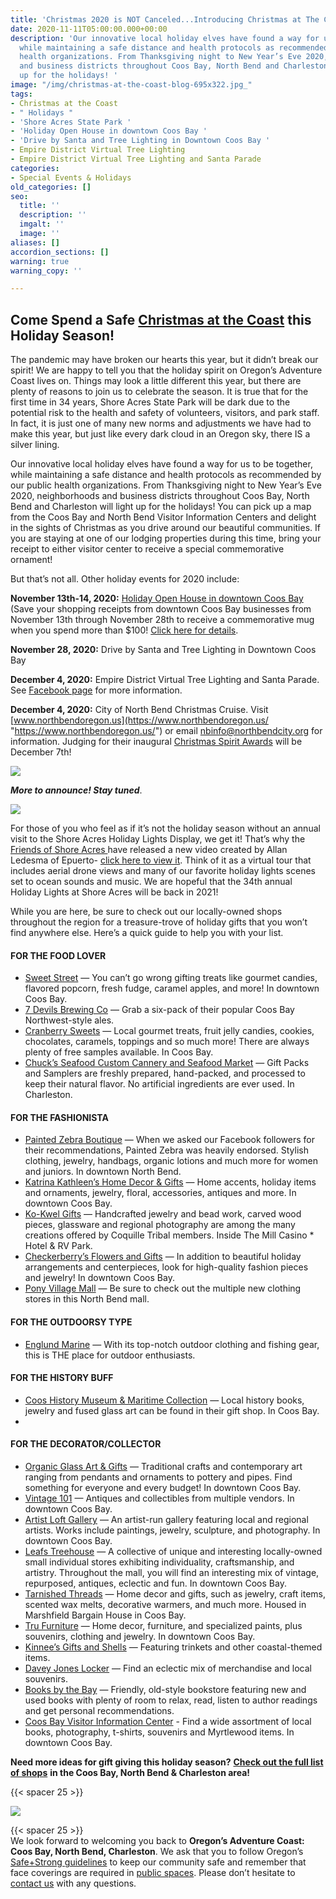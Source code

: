 ```yaml
---
title: 'Christmas 2020 is NOT Canceled...Introducing Christmas at The Coast! '
date: 2020-11-11T05:00:00.000+00:00
description: 'Our innovative local holiday elves have found a way for us to be together,
  while maintaining a safe distance and health protocols as recommended by our public
  health organizations. From Thanksgiving night to New Year’s Eve 2020, neighborhoods
  and business districts throughout Coos Bay, North Bend and Charleston will light
  up for the holidays! '
image: "/img/christmas-at-the-coast-blog-695x322.jpg_"
tags:
- Christmas at the Coast
- " Holidays "
- 'Shore Acres State Park '
- 'Holiday Open House in downtown Coos Bay '
- 'Drive by Santa and Tree Lighting in Downtown Coos Bay '
- Empire District Virtual Tree Lighting
- Empire District Virtual Tree Lighting and Santa Parade
categories:
- Special Events & Holidays
old_categories: []
seo:
  title: ''
  description: ''
  imgalt: ''
  image: ''
aliases: []
accordion_sections: []
warning: true
warning_copy: ''

---
```

## Come Spend a Safe [Christmas at the Coast](https://www.oregonsadventurecoast.com/event/christmas-at-the-coast/) this Holiday Season!

The pandemic may have broken our hearts this year, but it didn’t break our spirit! We are happy to tell you that the holiday spirit on Oregon’s Adventure Coast lives on. Things may look a little different this year, but there are plenty of reasons to join us to celebrate the season. It is true that for the first time in 34 years, Shore Acres State Park will be dark due to the potential risk to the health and safety of volunteers, visitors, and park staff. In fact, it is just one of many new norms and adjustments we have had to make this year, but just like every dark cloud in an Oregon sky, there IS a silver lining.

Our innovative local holiday elves have found a way for us to be together, while maintaining a safe distance and health protocols as recommended by our public health organizations. From Thanksgiving night to New Year’s Eve 2020, neighborhoods and business districts throughout Coos Bay, North Bend and Charleston will light up for the holidays! You can pick up a map from the Coos Bay and North Bend Visitor Information Centers and delight in the sights of Christmas as you drive around our beautiful communities. If you are staying at one of our lodging properties during this time, bring your receipt to either visitor center to receive a special commemorative ornament!

But that’s not all. Other holiday events for 2020 include:

**November 13th-14, 2020:** [Holiday Open House in downtown Coos Bay](https://www.facebook.com/events/710242702942595) (Save your shopping receipts from downtown Coos Bay businesses from November 13th through November 28th to receive a commemorative mug when you spend more than $100! [Click here for details](https://www.oregonsadventurecoast.com/event/christmas-at-the-coast/).

**November 28, 2020:** Drive by Santa and Tree Lighting in Downtown Coos Bay

**December 4, 2020:** Empire District Virtual Tree Lighting and Santa Parade. See [Facebook page](https://www.facebook.com/Community-Coalition-of-Empire-CCE-110984147408194) for more information.

**December 4, 2020:** City of North Bend Christmas Cruise. Visit [www.northbendoregon.us](https://www.northbendoregon.us/ "https://www.northbendoregon.us/") or email [nbinfo@northbendcity.org](mailto:nbinfo@northbendcity.org) for information. Judging for their inaugural [Christmas Spirit Awards](https://www.northbendoregon.us/infocenter/page/inaugural-christmas-spirit-awards) will be December 7th!

![](/img/draft-nb-christmas-cruise.png)

**_More to announce! Stay tuned_**.

![](/img/holidays-oregon-s-adventure-coast-blog-695x322-jpg.png)

For those of you who feel as if it’s not the holiday season without an annual visit to the Shore Acres Holiday Lights Display, we get it! That’s why the [Friends of Shore Acres ](https://shoreacres.net/about-us/about-friends-of-shore-acres-inc/)have released a new video created by Allan Ledesma of Epuerto- [click here to view it](https://www.oregonsadventurecoast.com/event/christmas-at-the-coast/). Think of it as a virtual tour that includes aerial drone views and many of our favorite holiday lights scenes set to ocean sounds and music. We are hopeful that the 34th annual Holiday Lights at Shore Acres will be back in 2021!

While you are here, be sure to check out our locally-owned shops throughout the region for a treasure-trove of holiday gifts that you won’t find anywhere else. Here’s a quick guide to help you with your list.

#### FOR THE FOOD LOVER

* [Sweet Street](https://www.facebook.com/sweetstreetcoosbay/) — You can’t go wrong gifting treats like gourmet candies, flavored popcorn, fresh fudge, caramel apples, and more! In downtown Coos Bay.
* [7 Devils Brewing Co](https://www.7devilsbrewery.com/) — Grab a six-pack of their popular Coos Bay Northwest-style ales.
* [Cranberry Sweets](https://cranberrysweets.com/) — Local gourmet treats, fruit jelly candies, cookies, chocolates, caramels, toppings and so much more! There are always plenty of free samples available. In Coos Bay.
* [Chuck’s Seafood Custom Cannery and Seafood Market](https://www.chucksseafood.com/) — Gift Packs and Samplers are freshly prepared, hand-packed, and processed to keep their natural flavor. No artificial ingredients are ever used. In Charleston.

#### FOR THE FASHIONISTA

* [Painted Zebra Boutique](https://www.facebook.com/paintedzebraboutique/) — When we asked our Facebook followers for their recommendations, Painted Zebra was heavily endorsed. Stylish clothing, jewelry, handbags, organic lotions and much more for women and juniors. In downtown North Bend.
* [Katrina Kathleen’s Home Decor & Gifts](https://www.facebook.com/katrinakathleens/?rf=212911775714072) — Home accents, holiday items and ornaments, jewelry, floral, accessories, antiques and more. In downtown Coos Bay.
* [Ko-Kwel Gifts](https://www.themillcasino.com/accommodations/ko-kwel-gifts/) — Handcrafted jewelry and bead work, carved wood pieces, glassware and regional photography are among the many creations offered by Coquille Tribal members. Inside The Mill Casino * Hotel & RV Park.
* [Checkerberry’s Flowers and Gifts](https://checkerberrys.com/) — In addition to beautiful holiday arrangements and centerpieces, look for high-quality fashion pieces and jewelry! In downtown Coos Bay.
* [Pony Village Mall](https://ponyvm.com/) — Be sure to check out the multiple new clothing stores in this North Bend mall.

#### FOR THE OUTDOORSY TYPE

* [Englund Marine](http://www.englundmarine.com/) — With its top-notch outdoor clothing and fishing gear, this is THE place for outdoor enthusiasts.

#### FOR THE HISTORY BUFF

* [Coos History Museum & Maritime Collection](https://cooshistory.org/museum-store/) — Local history books, jewelry and fused glass art can be found in their gift shop. In Coos Bay.
* 

#### FOR THE DECORATOR/COLLECTOR

* [Organic Glass Art & Gifts](https://www.facebook.com/organicglassart/) — Traditional crafts and contemporary art ranging from pendants and ornaments to pottery and pipes. Find something for everyone and every budget! In downtown Coos Bay.
* [Vintage 101](https://www.facebook.com/atVintage101) — Antiques and collectibles from multiple vendors. In downtown Coos Bay.
* [Artist Loft Gallery](https://www.theartistloftgallery.com/) — An artist-run gallery featuring local and regional artists. Works include paintings, jewelry, sculpture, and photography. In downtown Coos Bay.
* [Leafs Treehouse](https://www.facebook.com/TreehouseMall) — A collective of unique and interesting locally-owned small individual stores exhibiting individuality, craftsmanship, and artistry. Throughout the mall, you will find an interesting mix of vintage, repurposed, antiques, eclectic and fun. In downtown Coos Bay.
* [Tarnished Threads](https://www.facebook.com/TarnishedThreads) — Home decor and gifts, such as jewelry, craft items, scented wax melts, decorative warmers, and much more. Housed in Marshfield Bargain House in Coos Bay.
* [Tru Furniture](https://www.trufurnitureco.com/) — Home decor, furniture, and specialized paints, plus souvenirs, clothing and jewelry. In downtown Coos Bay.
* [Kinnee’s Gifts and Shells](http://www.yelp.com/biz/kinnees-giftsn-shells-coos-bay) — Featuring trinkets and other coastal-themed items.
* [Davey Jones Locker](https://www.facebook.com/Davey-Jones-Locker-275312836004/) — Find an eclectic mix of merchandise and local souvenirs.
* [Books by the Bay](https://www.facebook.com/Books-By-The-Bay-232314893488700/) — Friendly, old-style bookstore featuring new and used books with plenty of room to relax, read, listen to author readings and get personal recommendations.
* [Coos Bay Visitor Information Center](https://www.facebook.com/Coos-Bay-Visitor-Center-120976481286195) - Find a wide assortment of local books, photography, t-shirts, souvenirs and Myrtlewood items. In downtown Coos Bay.

**Need more ideas for gift giving this holiday season?** [**Check out the full list of shops**](https://www.oregonsadventurecoast.com/shopping/) **in the Coos Bay, North Bend & Charleston area!**

{{< spacer 25 >}}

![](/img/wear-a-mask-oregon-s-adventure-coast.png)

{{< spacer 25 >}}  
We look forward to welcoming you back to **Oregon’s Adventure Coast: Coos Bay, North Bend, Charleston**. We ask that you to follow Oregon’s [Safe+Strong guidelines](https://coronavirus.oregon.gov/Pages/default.aspx#:\~:text=Oregonians%20must%20come%20together%20to,once%20it's%20available%20to%20you) to keep our community safe and remember that face coverings are required in [public spaces](https://sharedsystems.dhsoha.state.or.us/DHSForms/Served/le2288K.pdf). Please don’t hesitate to [contact us](https://www.oregonsadventurecoast.com/contact/) with any questions.